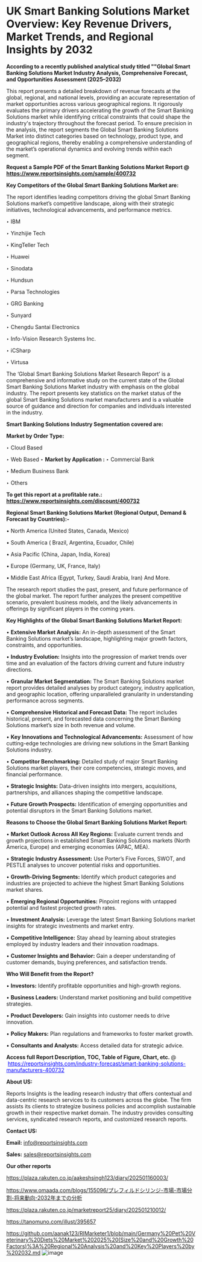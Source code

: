 # UK Smart Banking Solutions Market Overview: Key Revenue Drivers, Market Trends, and Regional Insights by 2032

<strong>According to a recently published analytical study titled ""Global Smart Banking Solutions Market Industry Analysis, Comprehensive Forecast, and Opportunities Assessment (2025–2032)</strong>

This report presents a detailed breakdown of revenue forecasts at the global, regional, and national levels, providing an accurate representation of market opportunities across various geographical regions. It rigorously evaluates the primary drivers accelerating the growth of the Smart Banking Solutions market while identifying critical constraints that could shape the industry's trajectory throughout the forecast period. To ensure precision in the analysis, the report segments the Global Smart Banking Solutions Market into distinct categories based on technology, product type, and geographical regions, thereby enabling a comprehensive understanding of the market’s operational dynamics and evolving trends within each segment.

<strong>Request a Sample PDF of the Smart Banking Solutions Market Report </strong><strong>@<a href=https://www.reportsinsights.com/sample/400732 style=color:#0000ff;> https://www.reportsinsights.com/sample/400732</a></strong></font>

<strong>Key Competitors of the Global Smart Banking Solutions Market are:</strong>

The report identifies leading competitors driving the global Smart Banking Solutions market’s competitive landscape, along with their strategic initiatives, technological advancements, and performance metrics.

‣ IBM

‣ Yinzhijie Tech

‣ KingTeller Tech

‣ Huawei

‣ Sinodata

‣ Hundsun

‣ Parsa Technologies

‣ GRG Banking

‣ Sunyard

‣ Chengdu Santai Electronics

‣ Info-Vision Research Systems Inc.

‣ iCSharp

‣ Virtusa

The ‘Global Smart Banking Solutions Market Research Report’ is a comprehensive and informative study on the current state of the Global Smart Banking Solutions Market industry with emphasis on the global industry. The report presents key statistics on the market status of the global Smart Banking Solutions market manufacturers and is a valuable source of guidance and direction for companies and individuals interested in the industry.

<strong>Smart Banking Solutions Industry Segmentation covered are:</strong>

<strong>Market by Order Type: </strong>

‣ Cloud Based

‣ Web Based
‣ 
<strong>Market by Application :</strong>
‣ Commercial Bank

‣ Medium Business Bank

‣ Others

<strong>To get this report at a profitable rate.: <a href=https://www.reportsinsights.com/discount/400732 style=color:#0000ff;>https://www.reportsinsights.com/discount/400732</a></strong></font>

<strong>Regional Smart Banking Solutions Market (Regional Output, Demand &amp; Forecast by Countries):-</strong>

• North America (United States, Canada, Mexico)

• South America ( Brazil, Argentina, Ecuador, Chile)

• Asia Pacific (China, Japan, India, Korea)

• Europe (Germany, UK, France, Italy)

• Middle East Africa (Egypt, Turkey, Saudi Arabia, Iran) And More.

The research report studies the past, present, and future performance of the global market. The report further analyzes the present competitive scenario, prevalent business models, and the likely advancements in offerings by significant players in the coming years.

<strong>Key Highlights of the Global Smart Banking Solutions Market Report:</strong>

• <strong>Extensive Market Analysis:</strong> An in-depth assessment of the Smart Banking Solutions market’s landscape, highlighting major growth factors, constraints, and opportunities.

• <strong>Industry Evolution:</strong> Insights into the progression of market trends over time and an evaluation of the factors driving current and future industry directions.

• <strong>Granular Market Segmentation:</strong> The Smart Banking Solutions market report provides detailed analyses by product category, industry application, and geographic location, offering unparalleled granularity in understanding performance across segments.

• <strong>Comprehensive Historical and Forecast Data:</strong> The report includes historical, present, and forecasted data concerning the Smart Banking Solutions market’s size in both revenue and volume.

• <strong>Key Innovations and Technological Advancements:</strong> Assessment of how cutting-edge technologies are driving new solutions in the Smart Banking Solutions industry.

• <strong>Competitor Benchmarking:</strong> Detailed study of major Smart Banking Solutions market players, their core competencies, strategic moves, and financial performance.

• <strong>Strategic Insights:</strong> Data-driven insights into mergers, acquisitions, partnerships, and alliances shaping the competitive landscape.

• <strong>Future Growth Prospects:</strong> Identification of emerging opportunities and potential disruptors in the Smart Banking Solutions market.

<strong>Reasons to Choose the Global Smart Banking Solutions Market Report:</strong>

• <strong>Market Outlook Across All Key Regions:</strong> Evaluate current trends and growth projections in established Smart Banking Solutions markets (North America, Europe) and emerging economies (APAC, MEA).

• <strong>Strategic Industry Assessment:</strong> Use Porter’s Five Forces, SWOT, and PESTLE analyses to uncover potential risks and opportunities.

• <strong>Growth-Driving Segments:</strong> Identify which product categories and industries are projected to achieve the highest Smart Banking Solutions market shares.

• <strong>Emerging Regional Opportunities:</strong> Pinpoint regions with untapped potential and fastest projected growth rates.

• <strong>Investment Analysis:</strong> Leverage the latest Smart Banking Solutions market insights for strategic investments and market entry.

• <strong>Competitive Intelligence:</strong> Stay ahead by learning about strategies employed by industry leaders and their innovation roadmaps.

• <strong>Customer Insights and Behavior:</strong> Gain a deeper understanding of customer demands, buying preferences, and satisfaction trends.

<strong>Who Will Benefit from the Report?</strong>

• <strong>Investors:</strong> Identify profitable opportunities and high-growth regions.

• <strong>Business Leaders:</strong> Understand market positioning and build competitive strategies.

• <strong>Product Developers:</strong> Gain insights into customer needs to drive innovation.

• <strong>Policy Makers:</strong> Plan regulations and frameworks to foster market growth.

• <strong>Consultants and Analysts:</strong> Access detailed data for strategic advice.
</ul>
<strong>Access full Report Description, TOC, Table of Figure, Chart, etc. </strong>@  <a href=https://reportsinsights.com/industry-forecast/smart-banking-solutions-manufacturers-400732 style=color:#0000ff;>https://reportsinsights.com/industry-forecast/smart-banking-solutions-manufacturers-400732</a></font>

<strong><strong>About US</strong>:</strong>

Reports Insights is the leading research industry that offers contextual and data-centric research services to its customers across the globe. The firm assists its clients to strategize business policies and accomplish sustainable growth in their respective market domain. The industry provides consulting services, syndicated research reports, and customized research reports.

<strong>Contact US:</strong>

<p class=""""><b>Email:</b> <a href=mailto:info@reportsinsights.com>info@reportsinsights.com</a></p>
<p class=""""><b>Sales:</b> <a href=mailto:sales@reportsinsights.com>sales@reportsinsights.com</a></p>

<strong>Our other reports</strong>

<a href=https://plaza.rakuten.co.jp/aakeshsingh123/diary/202501160003/>https://plaza.rakuten.co.jp/aakeshsingh123/diary/202501160003/</a>

<a href=https://www.omaada.com/blogs/155096/プレフィルドシリンジ-市場-市場分割-将来動向-2032年までの分析>https://www.omaada.com/blogs/155096/プレフィルドシリンジ-市場-市場分割-将来動向-2032年までの分析</a>

<a href=https://plaza.rakuten.co.jp/marketreport25/diary/202501210012/>https://plaza.rakuten.co.jp/marketreport25/diary/202501210012/</a>

<a href=https://tanomuno.com/illust/395657>https://tanomuno.com/illust/395657</a>

<a href=https://github.com/aanak123/RIMarketer1/blob/main/Germany%20Pet%20Veterinary%20Diets%20Market%202025%20(Size%20and%20Growth%20Factors)%3A%20Regional%20Analysis%20and%20Key%20Players%20by%202032.md>https://github.com/aanak123/RIMarketer1/blob/main/Germany%20Pet%20Veterinary%20Diets%20Market%202025%20(Size%20and%20Growth%20Factors)%3A%20Regional%20Analysis%20and%20Key%20Players%20by%202032.md</a>
![image](https://github.com/user-attachments/assets/a75560b3-175b-4e17-bf96-7e4df1fa83e8)
